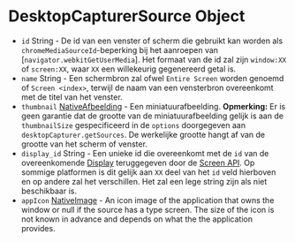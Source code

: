 # DesktopCapturerSource Object

* `id` String - De id van een venster of scherm die gebruikt kan worden als `chromeMediaSourceId`-beperking bij het aanroepen van [`navigator.webkitGetUserMedia`]. Het formaat van de id zal zijn `window:XX` of `screen:XX`, waar `XX` een willekeurig gegenereerd getal is.
* `name` String - Een schermbron zal ofwel `Entire Screen` worden genoemd of `Screen <index>`, terwijl de naam van een vensterbron overeenkomt met de titel van het venster.
* `thumbnail` [NativeAfbeelding](../native-image.md) - Een miniatuurafbeelding. **Opmerking:** Er is geen garantie dat de grootte van de miniatuurafbeelding gelijk is aan de `thumbnailSize` gespecificeerd in de `options` doorgegeven aan `desktopCapturer.getSources`. De werkelijke grootte hangt af van de grootte van het scherm of venster.
* `display_id` String - Een unieke id die overeenkomt met de `id` van de overeenkomende [Display](display.md) teruggegeven door de [Screen API](../screen.md). Op sommige platformen is dit gelijk aan `XX` deel van het `id` veld hierboven en op andere zal het verschillen. Het zal een lege string zijn als niet beschikbaar is.
* `appIcon` [NativeImage](../native-image.md) - An icon image of the application that owns the window or null if the source has a type screen. The size of the icon is not known in advance and depends on what the the application provides.